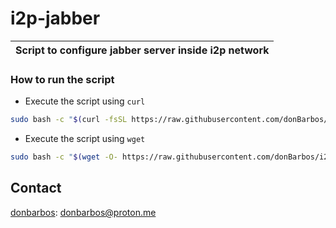 # i2p-jabber

| Script to configure jabber server inside i2p network |
| ---------------------------------------------------- |

### How to run the script

- Execute the script using `curl`

```bash
sudo bash -c "$(curl -fsSL https://raw.githubusercontent.com/donBarbos/i2p-jabber/main/install.sh)"
```

- Execute the script using `wget`

```bash
sudo bash -c "$(wget -O- https://raw.githubusercontent.com/donBarbos/i2p-jabber/main/install.sh)"
```

## Contact

[donbarbos](https://github.com/donBarbos): donbarbos@proton.me
